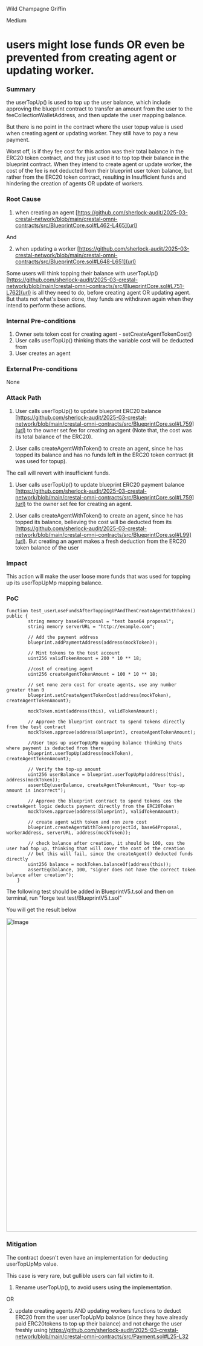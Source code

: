 Wild Champagne Griffin

Medium

# users might lose funds OR even be prevented from creating agent or updating worker.

### Summary

the userTopUp() is used to top up the user balance, which include approving the blueprint contract to transfer an amount from the user to the feeCollectionWalletAddress, and then update the user mapping balance.

But there is no point in the contract where the user topup value is used when creating agent or updating worker. They still have to pay a new payment.

Worst off, is if they fee cost for this action was their total balance in the ERC20 token contract, and they just used it to top top their balance in the blueprint contract. When they intend to create agent or update worker, the cost of the fee is not deducted from their blueprint user token balance, but rather from the ERC20 token contract, resulting in Insufficient funds and hindering the creation of agents OR update of workers.

### Root Cause

1. when creating an agent [https://github.com/sherlock-audit/2025-03-crestal-network/blob/main/crestal-omni-contracts/src/BlueprintCore.sol#L462-L465](url)

And

2. when updating a worker [https://github.com/sherlock-audit/2025-03-crestal-network/blob/main/crestal-omni-contracts/src/BlueprintCore.sol#L648-L651](url)

Some users will think topping their balance with userTopUp() [https://github.com/sherlock-audit/2025-03-crestal-network/blob/main/crestal-omni-contracts/src/BlueprintCore.sol#L751-L762](url) is all they need to do, before creating agent OR updating agent. But thats not what's been done, they funds are withdrawn again when they intend to perform these actions.



### Internal Pre-conditions

1. Owner sets token cost for creating agent - setCreateAgentTokenCost()
2. User calls userTopUp() thinking thats the variable cost will be deducted from
2. User creates an agent


### External Pre-conditions

None

### Attack Path

1. User calls userTopUp() to update blueprint ERC20 balance [https://github.com/sherlock-audit/2025-03-crestal-network/blob/main/crestal-omni-contracts/src/BlueprintCore.sol#L759](url) to the owner set fee for creating an agent (Note that, the cost was its total balance of the ERC20).

2. User calls createAgentWithToken() to create an agent, since he has topped its balance and has no funds left in the ERC20 token contract (it was used for topup).

The call will revert with insufficient funds.

1. User calls userTopUp() to update blueprint ERC20 payment balance [https://github.com/sherlock-audit/2025-03-crestal-network/blob/main/crestal-omni-contracts/src/BlueprintCore.sol#L759](url) to the owner set fee for creating an agent.

2. User calls createAgentWithToken() to create an agent, since he has topped its balance, believing the cost will be deducted from its [https://github.com/sherlock-audit/2025-03-crestal-network/blob/main/crestal-omni-contracts/src/BlueprintCore.sol#L99](url). But creating an agent makes a fresh deduction from the ERC20 token balance of the user

### Impact

This action will make the user loose more funds that was used for topping up its userTopUpMp mapping balance.

### PoC

```solidity
function test_userLoseFundsAfterToppingUPAndThenCreateAgentWithToken() public {
        string memory base64Proposal = "test base64 proposal";
        string memory serverURL = "http://example.com";

        // Add the payment address
        blueprint.addPaymentAddress(address(mockToken));

        // Mint tokens to the test account
        uint256 validTokenAmount = 200 * 10 ** 18;

        //cost of creating agent
        uint256 createAgentTokenAmount = 100 * 10 ** 18;

        // set none zero cost for create agents, use any number greater than 0
        blueprint.setCreateAgentTokenCost(address(mockToken), createAgentTokenAmount);

        mockToken.mint(address(this), validTokenAmount);

        // Approve the blueprint contract to spend tokens directly from the test contract
        mockToken.approve(address(blueprint), createAgentTokenAmount);

        //User tops up userTopUpMp mapping balance thinking thats where payment is deducted from there
        blueprint.userTopUp(address(mockToken), createAgentTokenAmount);

        // Verify the top-up amount
        uint256 userBalance = blueprint.userTopUpMp(address(this), address(mockToken));
        assertEq(userBalance, createAgentTokenAmount, "User top-up amount is incorrect");

        // Approve the blueprint contract to spend tokens cos the createAgent logic deducts payment directly from the ERC20Token 
        mockToken.approve(address(blueprint), validTokenAmount);

        // create agent with token and non zero cost
        blueprint.createAgentWithToken(projectId, base64Proposal, workerAddress, serverURL, address(mockToken));

        // check balance after creation, it should be 100, cos the user had top up, thinking that will cover the cost of the creation
        // but this will fail, since the createAgent() deducted funds directly
        uint256 balance = mockToken.balanceOf(address(this));
        assertEq(balance, 100, "signer does not have the correct token balance after creation");
    }
```

The following test should be added in BlueprintV5.t.sol and then on terminal, run "forge test test/BlueprintV5.t.sol"

You will get the result below

<img width="831" alt="Image" src="https://sherlock-files.ams3.digitaloceanspaces.com/gh-images/5c977a07-ebcb-4cb8-b481-8418207f1f9e" />

### Mitigation

The contract doesn't even have an implementation for deducting userTopUpMp value.

This case is very rare, but gullible users can fall victim to it.

1. Rename userTopUp(), to avoid users using the implementation.

OR

2. update creating agents AND updating workers functions to deduct ERC20 from the user userTopUpMp balance (since they have already paid ERC20tokens to top up their balance) and not charge the user freshly using https://github.com/sherlock-audit/2025-03-crestal-network/blob/main/crestal-omni-contracts/src/Payment.sol#L25-L32